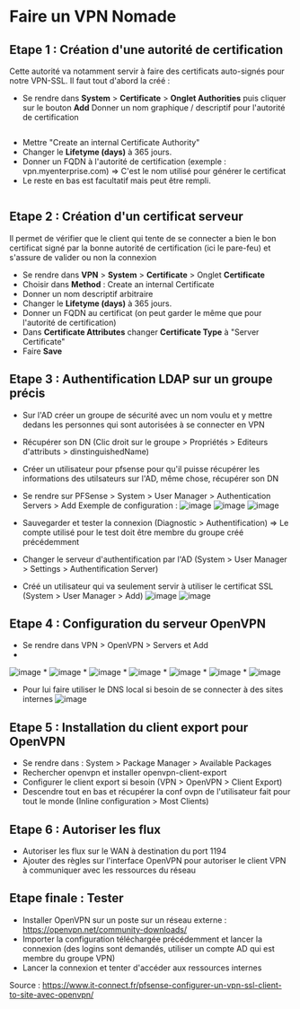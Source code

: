 # Faire un VPN Nomade


## Etape 1 : Création d'une autorité de certification 

Cette autorité va notamment servir à faire des certificats auto-signés pour notre VPN-SSL.
Il faut tout d'abord la créé : 

* Se rendre dans **System** > **Certificate** > **Onglet Authorities** puis cliquer sur le bouton **Add**
Donner un nom graphique / descriptif pour l'autorité de certification 

<image>

* Mettre "Create an internal Certificate Authority"
* Changer le **Lifetyme (days)** à 365 jours.
* Donner un FQDN à l'autorité de certification (exemple : vpn.myenterprise.com) => C'est le nom utilisé pour générer le certificat
* Le reste en bas est facultatif mais peut être rempli.

<image>

## Etape 2 : Création d'un certificat serveur
Il permet de vérifier que le client qui tente de se connecter a bien le bon certificat signé par la bonne autorité de certification (ici le pare-feu) et s'assure de valider ou non la connexion

* Se rendre dans **VPN** > **System** > **Certificate** > Onglet **Certificate**
* Choisir dans **Method** : Create an internal Certificate
* Donner un nom descriptif arbitraire
* Changer le **Lifetyme (days)** à 365 jours.
* Donner un FQDN au certificat (on peut garder le même que pour l'autorité de certification)
* Dans **Certificate Attributes** changer **Certificate Type** à "Server Certificate"
* Faire **Save**

## Etape 3 : Authentification LDAP sur un groupe précis 
* Sur l'AD créer un groupe de sécurité avec un nom voulu et y mettre dedans les personnes qui sont autorisées à se connecter en VPN
* Récupérer son DN (Clic droit sur le groupe > Propriétés > Editeurs d'attributs > dinstinguishedName)
* Créer un utilisateur pour pfsense pour qu'il puisse récupérer les informations des utilsateurs sur l'AD, même chose, récupérer son DN
* Se rendre sur PFSense > System > User Manager > Authentication Servers > Add
Exemple de configuration :
![image](https://github.com/kawaiiineko-website/tutoriels/assets/118014015/c94c92bf-9826-4645-a295-59cfa50845a4)
![image](https://github.com/kawaiiineko-website/tutoriels/assets/118014015/b1fa270c-155f-4c02-a45c-326fefe73a7b)
![image](https://github.com/kawaiiineko-website/tutoriels/assets/118014015/24372e31-f98e-42d5-a6f7-32c57ff68ba9)

* Sauvegarder et tester la connexion (Diagnostic > Authentification) => Le compte utilisé pour le test doit être membre du groupe créé précédemment
* Changer le serveur d'authentification par l'AD (System > User Manager > Settings > Authentification Server)

* Créé un utilisateur qui va seulement servir à utiliser le certificat SSL (System > User Manager > Add)
![image](https://github.com/kawaiiineko-website/tutoriels/assets/118014015/12443e50-3e97-4b4f-9278-7a9d7a240c50)
![image](https://github.com/kawaiiineko-website/tutoriels/assets/118014015/f0784e5c-63a8-4f5c-b997-773d05369171)

## Etape 4 : Configuration du serveur OpenVPN
* Se rendre dans VPN > OpenVPN > Servers et Add
* 
![image](https://github.com/kawaiiineko-website/tutoriels/assets/118014015/0714ef31-1d8a-443f-a45f-872e0d113c38)
*
![image](https://github.com/kawaiiineko-website/tutoriels/assets/118014015/8c6dc33a-eded-4c12-81a8-841860552f64)
*
![image](https://github.com/kawaiiineko-website/tutoriels/assets/118014015/1b186ad3-7657-4527-b8fa-bc5265780b2d)
*
![image](https://github.com/kawaiiineko-website/tutoriels/assets/118014015/6bd8c93c-86fc-4a0f-bdb3-7f015c495ba3)
*
![image](https://github.com/kawaiiineko-website/tutoriels/assets/118014015/8281453d-5ec7-48fd-b9ce-0b4d014a3503)
*
![image](https://github.com/kawaiiineko-website/tutoriels/assets/118014015/edc81fd1-a374-4f62-9c5a-6d2ed908c3d8)
*
![image](https://github.com/kawaiiineko-website/tutoriels/assets/118014015/bb648e0a-cf10-4c01-939e-72aab30cc589)

* Pour lui faire utiliser le DNS local si besoin de se connecter à des sites internes
![image](https://github.com/kawaiiineko-website/tutoriels/assets/118014015/61e24ee4-47d5-4f05-9c24-46f1165c468e)


## Etape 5 : Installation du client export pour OpenVPN
* Se rendre dans : System > Package Manager > Available Packages
* Rechercher openvpn et installer openvpn-client-export
* Configurer le client export si besoin (VPN > OpenVPN > Client Export)
* Descendre tout en bas et récupérer la conf ovpn de l'utilisateur fait pour tout le monde (Inline configuration > Most Clients)


## Etape 6 : Autoriser les flux
* Autoriser les flux sur le WAN à destination du port 1194
* Ajouter des règles sur l'interface OpenVPN pour autoriser le client VPN à communiquer avec les ressources du réseau

## Etape finale : Tester
* Installer OpenVPN sur un poste sur un réseau externe : https://openvpn.net/community-downloads/
* Importer la configuration téléchargée précédemment et lancer la connexion (des logins sont demandés, utiliser un compte AD qui est membre du groupe VPN)
* Lancer la connexion et tenter d'accéder aux ressources internes

Source : https://www.it-connect.fr/pfsense-configurer-un-vpn-ssl-client-to-site-avec-openvpn/
